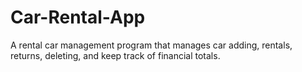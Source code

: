 # Car-Rental-App
A rental car management program that manages car adding, rentals, returns, deleting, and keep track of financial totals.

